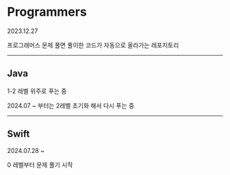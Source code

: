 # Programmers

2023.12.27

프로그래머스 문제 풀면 풀이한 코드가 자동으로 올라가는 레포지토리

---
## Java

1-2 레벨 위주로 푸는 중

2024.07 ~ 부터는 2레벨 초기화 해서 다시 푸는 중

---
## Swift

2024.07.28 ~
         
0 레벨부터 문제 풀기 시작


